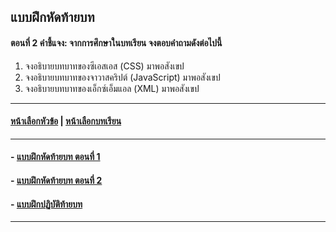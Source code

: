 ## แบบฝึกหัดท้ายบท
#### ตอนที่ 2 คำชี้แจง: จากการศึกษาในบทเรียน จงตอบคำถามดังต่อไปนี้
1. จงอธิบายบทบาทของซีเอสเอส (CSS) มาพอสังเขป
2. จงอธิบายบทบาทของจาวาสคริปต์ (JavaScript) มาพอสังเขป
3. จงอธิบายบทบาทของเอ็กซ์เอ็มแอล (XML) มาพอสังเขป

---
#### [หน้าเลือกหัวข้อ](README.md) | [หน้าเลือกบทเรียน](../README.md)
---
#### - [แบบฝึกหัดท้ายบท ตอนที่ 1](0730.md)
#### - [แบบฝึกหัดท้ายบท ตอนที่ 2](0750.md)
#### - [แบบฝึกปฏิบัติท้ายบท](0770.md)
---